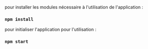 
pour installer les modules nécessaire à l'utilisation de l'application :
### `npm install`


pour initialiser l'application pour l'utilisation :
### `npm start`
